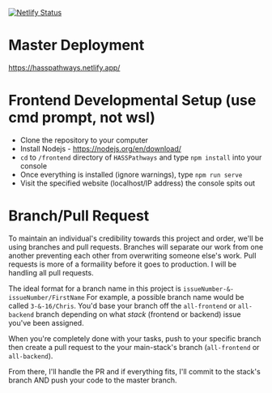 [![Netlify Status](https://api.netlify.com/api/v1/badges/5f319796-9a6d-4747-9269-c2bd33bbdf72/deploy-status)](https://app.netlify.com/sites/hasspathways/deploys)
# Master Deployment
https://hasspathways.netlify.app/

# Frontend Developmental Setup (use cmd prompt, not wsl)
- Clone the repository to your computer
- Install Nodejs - https://nodejs.org/en/download/
- `cd` to `/frontend` directory of `HASSPathways` and type `npm install` into your console
- Once everything is installed (ignore warnings), type `npm run serve`
- Visit the specified website (localhost/IP address) the console spits out


# Branch/Pull Request
To maintain an individual's credibility towards this project and order, we'll be using branches and pull requests. Branches will separate our work from one another preventing each other from overwriting someone else's work. Pull requests is more of a formaility before it goes to production. I will be handling all pull requests.

The ideal format for a branch name in this project is `issueNumber-&-issueNumber/FirstName`
For example, a possible branch name would be called `3-&-16/Chris`. You'd base your branch off the `all-frontend` or `all-backend` branch depending on what *stack* (frontend or backend) issue you've been assigned.

When you're completely done with your tasks, push to your specific branch then create a pull request to the your main-stack's branch (`all-frontend` or `all-backend`).

From there, I'll handle the PR and if everything fits, I'll commit to the stack's branch AND push your code to the master branch.
